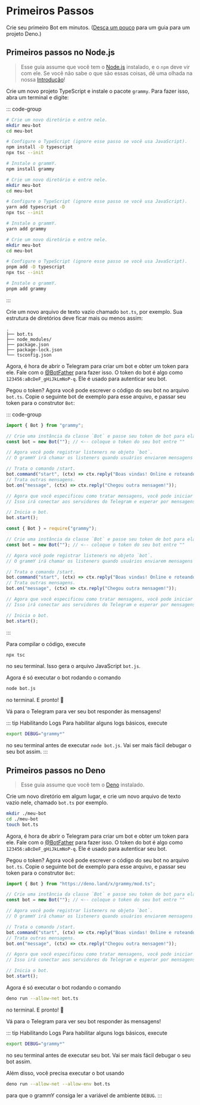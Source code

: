 # Primeiros Passos

Crie seu primeiro Bot em minutos. ([Desça um pouco](#getting-started-on-deno) para um guia para um projeto Deno.)

## Primeiros passos no Node.js

> Esse guia assume que você tem o [Node.js](https://nodejs.org) instalado, e o `npm` deve vir com ele.
> Se você não sabe o que são essas coisas, dê uma olhada na nossa [Introdução](./introduction)!

Crie um novo projeto TypeScript e instale o pacote `grammy`.
Para fazer isso, abra um terminal e digite:

::: code-group

```sh [npm]
# Crie um novo diretório e entre nele.
mkdir meu-bot
cd meu-bot

# Configure o TypeScript (ignore esse passo se você usa JavaScript).
npm install -D typescript
npx tsc --init

# Instale o grammY.
npm install grammy
```

```sh [Yarn]
# Crie um novo diretório e entre nele.
mkdir meu-bot
cd meu-bot

# Configure o TypeScript (ignore esse passo se você usa JavaScript).
yarn add typescript -D
npx tsc --init

# Instale o grammY.
yarn add grammy
```

```sh [pnpm]
# Crie um novo diretório e entre nele.
mkdir meu-bot
cd meu-bot

# Configure o TypeScript (ignore esse passo se você usa JavaScript).
pnpm add -D typescript
npx tsc --init

# Instale o grammY.
pnpm add grammy
```

:::

Crie um novo arquivo de texto vazio chamado `bot.ts`, por exemplo.
Sua estrutura de diretórios deve ficar mais ou menos assim:

```asciiart:no-line-numbers
.
├── bot.ts
├── node_modules/
├── package.json
├── package-lock.json
└── tsconfig.json
```

Agora, é hora de abrir o Telegram para criar um bot e obter um token para ele.
Fale com o [@BotFather](https://t.me/BotFather) para fazer isso.
O token do bot é algo como `123456:aBcDeF_gHiJkLmNoP-q`.
Ele é usado para autenticar seu bot.

Pegou o token? Agora você pode escrever o código do seu bot no arquivo `bot.ts`.
Copie o seguinte bot de exemplo para esse arquivo, e passar seu token para o construtor `Bot`:

::: code-group

```ts [TypeScript]
import { Bot } from "grammy";

// Crie uma instância da classe `Bot` e passe seu token de bot para ela.
const bot = new Bot(""); // <-- coloque o token do seu bot entre ""

// Agora você pode registrar listeners no objeto `bot`.
// O grammY irá chamar os listeners quando usuários enviarem mensagens para seu bot.

// Trata o comando /start.
bot.command("start", (ctx) => ctx.reply("Boas vindas! Online e roteando :sunglasses:"));
// Trata outras mensagens.
bot.on("message", (ctx) => ctx.reply("Chegou outra mensagem!"));

// Agora que você especificou como tratar mensagens, você pode iniciar seu bot.
// Isso irá conectar aos servidores do Telegram e esperar por mensagens.

// Inicia o bot.
bot.start();
```

```js [JavaScript]
const { Bot } = require("grammy");

// Crie uma instância da classe `Bot` e passe seu token de bot para ela.
const bot = new Bot(""); // <-- coloque o token do seu bot entre ""

// Agora você pode registrar listeners no objeto `bot`.
// O grammY irá chamar os listeners quando usuários enviarem mensagens para seu bot.

// Trata o comando /start.
bot.command("start", (ctx) => ctx.reply("Boas vindas! Online e roteando :sunglasses:"));
// Trata outras mensagens.
bot.on("message", (ctx) => ctx.reply("Chegou outra mensagem!"));

// Agora que você especificou como tratar mensagens, você pode iniciar seu bot.
// Isso irá conectar aos servidores do Telegram e esperar por mensagens.

// Inicia o bot.
bot.start();
```

:::

Para compilar o código, execute

```sh
npx tsc
```

no seu terminal.
Isso gera o arquivo JavaScript `bot.js`.

Agora é só executar o bot rodando o comando

```sh
node bot.js
```

no terminal.
E pronto! :tada:

Vá para o Telegram para ver seu bot responder às mensagens!

::: tip Habilitando Logs
Para habilitar alguns logs básicos, execute

```sh
export DEBUG="grammy*"
```

no seu terminal antes de executar `node bot.js`.
Vai ser mais fácil debugar o seu bot assim.
:::

## Primeiros passos no Deno

> Esse guia assume que você tem o [Deno](https://deno.land) instalado.

Crie um novo diretório em algum lugar, e crie um novo arquivo de texto vazio nele, chamado `bot.ts` por exemplo.

```sh
mkdir ./meu-bot
cd ./meu-bot
touch bot.ts
```

Agora, é hora de abrir o Telegram para criar um bot e obter um token para ele.
Fale com o [@BotFather](https://t.me/BotFather) para fazer isso.
O token do bot é algo como `123456:aBcDeF_gHiJkLmNoP-q`.
Ele é usado para autenticar seu bot.

Pegou o token? Agora você pode escrever o código do seu bot no arquivo `bot.ts`.
Copie o seguinte bot de exemplo para esse arquivo, e passar seu token para o construtor `Bot`:

```ts
import { Bot } from "https://deno.land/x/grammy/mod.ts";

// Crie uma instância da classe `Bot` e passe seu token de bot para ela.
const bot = new Bot(""); // <-- coloque o token do seu bot entre ""

// Agora você pode registrar listeners no objeto `bot`.
// O grammY irá chamar os listeners quando usuários enviarem mensagens para seu bot.

// Trata o comando /start.
bot.command("start", (ctx) => ctx.reply("Boas vindas! Online e roteando :sunglasses:"));
// Trata outras mensagens.
bot.on("message", (ctx) => ctx.reply("Chegou outra mensagem!"));

// Agora que você especificou como tratar mensagens, você pode iniciar seu bot.
// Isso irá conectar aos servidores do Telegram e esperar por mensagens.

// Inicia o bot.
bot.start();
```

Agora é só executar o bot rodando o comando

```sh
deno run --allow-net bot.ts
```

no terminal.
E pronto! :tada:

Vá para o Telegram para ver seu bot responder às mensagens!

::: tip Habilitando Logs
Para habilitar alguns logs básicos, execute

```sh
export DEBUG="grammy*"
```

no seu terminal antes de executar seu bot.
Vai ser mais fácil debugar o seu bot assim.

Além disso, você precisa executar o bot usando

```sh
deno run --allow-net --allow-env bot.ts
```

para que o grammY consiga ler a variável de ambiente `DEBUG`.
:::
